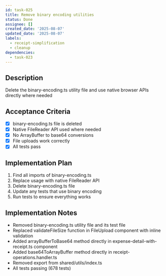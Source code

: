 ```yaml
---
id: task-025
title: Remove binary encoding utilities
status: Done
assignee: []
created_date: '2025-08-07'
updated_date: '2025-08-07'
labels:
  - receipt-simplification
  - cleanup
dependencies:
  - task-023
---
```


## Description

Delete the binary-encoding.ts utility file and use native browser APIs directly where needed

## Acceptance Criteria

- [x] binary-encoding.ts file is deleted
- [x] Native FileReader API used where needed
- [x] No ArrayBuffer to base64 conversions
- [x] File uploads work correctly
- [x] All tests pass

## Implementation Plan

1. Find all imports of binary-encoding.ts
2. Replace usage with native FileReader API
3. Delete binary-encoding.ts file
4. Update any tests that use binary encoding
5. Run tests to ensure everything works

## Implementation Notes

- Removed binary-encoding.ts utility file and its test file
- Replaced validateFileSize function in FileUpload component with inline validation
- Added arrayBufferToBase64 method directly in expense-detail-with-receipt.ts component
- Added base64ToArrayBuffer method directly in receipt-operations.handler.ts
- Removed export from shared/utils/index.ts
- All tests passing (678 tests)
